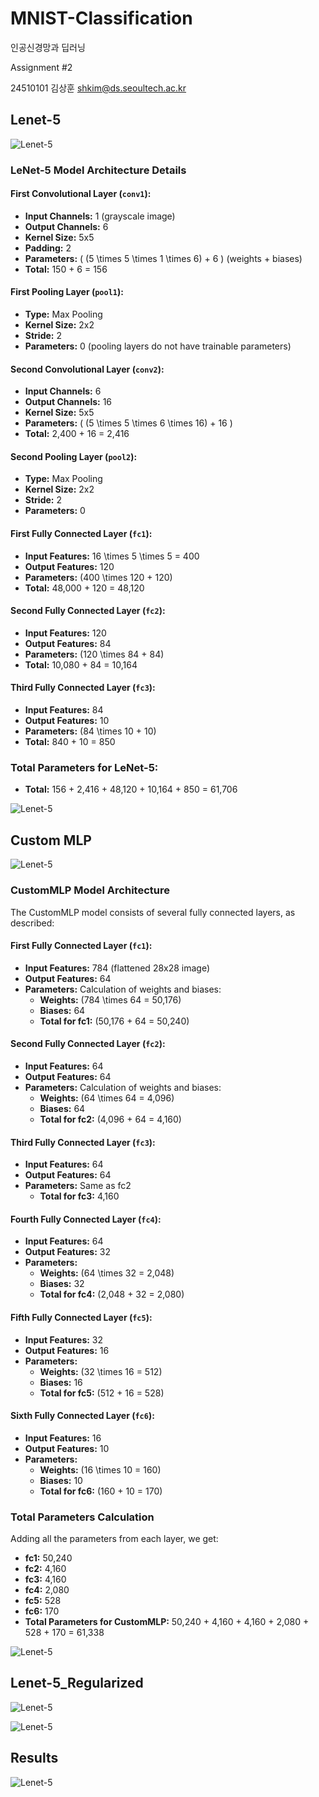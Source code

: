 # MNIST-Classification
인공신경망과 딥러닝 

Assignment #2

24510101 김상훈 
shkim@ds.seoultech.ac.kr

## Lenet-5 
![Lenet-5](./images/lenet5.png)

### LeNet-5 Model Architecture Details

#### First Convolutional Layer (`conv1`):
- **Input Channels:** 1 (grayscale image)
- **Output Channels:** 6
- **Kernel Size:** 5x5
- **Padding:** 2
- **Parameters:** \( (5 \times 5 \times 1 \times 6) + 6 \) (weights + biases)
- **Total:** 150 + 6 = 156

#### First Pooling Layer (`pool1`):
- **Type:** Max Pooling
- **Kernel Size:** 2x2
- **Stride:** 2
- **Parameters:** 0 (pooling layers do not have trainable parameters)

#### Second Convolutional Layer (`conv2`):
- **Input Channels:** 6
- **Output Channels:** 16
- **Kernel Size:** 5x5
- **Parameters:** \( (5 \times 5 \times 6 \times 16) + 16 \)
- **Total:** 2,400 + 16 = 2,416

#### Second Pooling Layer (`pool2`):
- **Type:** Max Pooling
- **Kernel Size:** 2x2
- **Stride:** 2
- **Parameters:** 0

#### First Fully Connected Layer (`fc1`):
- **Input Features:** 16 \times 5 \times 5 = 400
- **Output Features:** 120
- **Parameters:** \(400 \times 120 + 120\)
- **Total:** 48,000 + 120 = 48,120

#### Second Fully Connected Layer (`fc2`):
- **Input Features:** 120
- **Output Features:** 84
- **Parameters:** \(120 \times 84 + 84\)
- **Total:** 10,080 + 84 = 10,164

#### Third Fully Connected Layer (`fc3`):
- **Input Features:** 84
- **Output Features:** 10
- **Parameters:** \(84 \times 10 + 10\)
- **Total:** 840 + 10 = 850

### Total Parameters for LeNet-5:
- **Total:** 156 + 2,416 + 48,120 + 10,164 + 850 = 61,706

![Lenet-5](./images/lenet5_result.png)

## Custom MLP

![Lenet-5](./images/custom_mlp.png)

### CustomMLP Model Architecture

The CustomMLP model consists of several fully connected layers, as described:

#### First Fully Connected Layer (`fc1`):
- **Input Features:** 784 (flattened 28x28 image)
- **Output Features:** 64
- **Parameters:** Calculation of weights and biases:
  - **Weights:** \(784 \times 64 = 50,176\)
  - **Biases:** 64
  - **Total for fc1:** \(50,176 + 64 = 50,240\)

#### Second Fully Connected Layer (`fc2`):
- **Input Features:** 64
- **Output Features:** 64
- **Parameters:** Calculation of weights and biases:
  - **Weights:** \(64 \times 64 = 4,096\)
  - **Biases:** 64
  - **Total for fc2:** \(4,096 + 64 = 4,160\)

#### Third Fully Connected Layer (`fc3`):
- **Input Features:** 64
- **Output Features:** 64
- **Parameters:** Same as fc2
  - **Total for fc3:** 4,160

#### Fourth Fully Connected Layer (`fc4`):
- **Input Features:** 64
- **Output Features:** 32
- **Parameters:**
  - **Weights:** \(64 \times 32 = 2,048\)
  - **Biases:** 32
  - **Total for fc4:** \(2,048 + 32 = 2,080\)

#### Fifth Fully Connected Layer (`fc5`):
- **Input Features:** 32
- **Output Features:** 16
- **Parameters:**
  - **Weights:** \(32 \times 16 = 512\)
  - **Biases:** 16
  - **Total for fc5:** \(512 + 16 = 528\)

#### Sixth Fully Connected Layer (`fc6`):
- **Input Features:** 16
- **Output Features:** 10
- **Parameters:**
  - **Weights:** \(16 \times 10 = 160\)
  - **Biases:** 10
  - **Total for fc6:** \(160 + 10 = 170\)

### Total Parameters Calculation
Adding all the parameters from each layer, we get:

- **fc1:** 50,240
- **fc2:** 4,160
- **fc3:** 4,160
- **fc4:** 2,080
- **fc5:** 528
- **fc6:** 170
- **Total Parameters for CustomMLP:** 50,240 + 4,160 + 4,160 + 2,080 + 528 + 170 = 61,338


![Lenet-5](./images/custom_mlp_result.png)

## Lenet-5_Regularized

![Lenet-5](./images/lenet5_regularized.png)

![Lenet-5](./images/lenet5_regularized_result.png)

## Results

![Lenet-5](./images/full_result.png)

